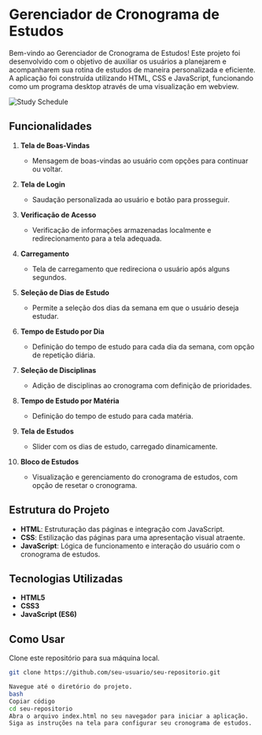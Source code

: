 # Gerenciador de Cronograma de Estudos

Bem-vindo ao Gerenciador de Cronograma de Estudos! Este projeto foi desenvolvido com o objetivo de auxiliar os usuários a planejarem e acompanharem sua rotina de estudos de maneira personalizada e eficiente. A aplicação foi construída utilizando HTML, CSS e JavaScript, funcionando como um programa desktop através de uma visualização em webview.

![Study Schedule](https://via.placeholder.com/800x400)

## Funcionalidades

1. **Tela de Boas-Vindas**
   - Mensagem de boas-vindas ao usuário com opções para continuar ou voltar.

2. **Tela de Login**
   - Saudação personalizada ao usuário e botão para prosseguir.

3. **Verificação de Acesso**
   - Verificação de informações armazenadas localmente e redirecionamento para a tela adequada.

4. **Carregamento**
   - Tela de carregamento que redireciona o usuário após alguns segundos.

5. **Seleção de Dias de Estudo**
   - Permite a seleção dos dias da semana em que o usuário deseja estudar.

6. **Tempo de Estudo por Dia**
   - Definição do tempo de estudo para cada dia da semana, com opção de repetição diária.

7. **Seleção de Disciplinas**
   - Adição de disciplinas ao cronograma com definição de prioridades.

8. **Tempo de Estudo por Matéria**
   - Definição do tempo de estudo para cada matéria.

9. **Tela de Estudos**
   - Slider com os dias de estudo, carregado dinamicamente.

10. **Bloco de Estudos**
    - Visualização e gerenciamento do cronograma de estudos, com opção de resetar o cronograma.

## Estrutura do Projeto

- **HTML**: Estruturação das páginas e integração com JavaScript.
- **CSS**: Estilização das páginas para uma apresentação visual atraente.
- **JavaScript**: Lógica de funcionamento e interação do usuário com o cronograma de estudos.

## Tecnologias Utilizadas

- **HTML5**
- **CSS3**
- **JavaScript (ES6)**

## Como Usar

Clone este repositório para sua máquina local.
   ```bash
   git clone https://github.com/seu-usuario/seu-repositorio.git

Navegue até o diretório do projeto.
bash
Copiar código
cd seu-repositorio
Abra o arquivo index.html no seu navegador para iniciar a aplicação.
Siga as instruções na tela para configurar seu cronograma de estudos.
